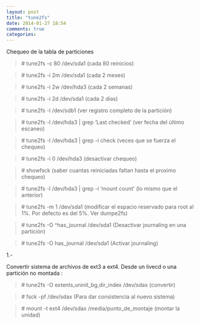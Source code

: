 ```yaml
---
layout: post
title: "tune2fs"
date: 2014-01-27 18:54
comments: true
categories: 
---
```

Chequeo de la tabla de particiones

>\# tune2fs -c 80 /dev/sda1 (cada 80 reinicios) 

>\# tune2fs -i 2m /dev/sda1 (cada 2 meses) 

>\# tune2fs -i 2w /dev/hda3 (cada 2 semanas) 

>\# tune2fs -i 2d /dev/sda1 (cada 2 dias) 

>\# tune2fs -l /dev/sdb1 (ver registro completo de la partición) 

>\# tune2fs -l /dev/hda3 | grep ‘Last checked’ (ver fecha del último escaneo) 

>\# tune2fs -l /dev/hda3 | grep -i check (veces que se fuerza el chequeo) 

>\# tune2fs -i 0 /dev/hda3 (desactivar chequeo) 

>\# showfsck (saber cuantas reiniciadas faltan hasta el proximo chequeo) 

>\# tune2fs -l /dev/hda3 | grep -i ‘mount count’ (lo mismo que el anterior) 

>\# tune2fs -m 1 /dev/sda1 (modificar el espacio reservado para root al 1%. Por defecto es del 5%. Ver dumpe2fs)

>\# tune2fs -O ^has_journal /dev/sda1 (Desactivar journaling en una partición)

>\# tune2fs -O has_journal /dev/sda1 (Activar journaling)

1.-

Convertir sistema de archivos de ext3 a ext4. Desde un livecd o una partición no montada :

>\# tune2fs -O extents,uninit_bg,dir_index /dev/sdax (convertir) 

>\# fsck -pf /dev/sdax  (Para dar consistencia al nuevo sistema)

>\# mount -t ext4 /dev/sdax /media/punto_de_montaje (montar la unidad)

